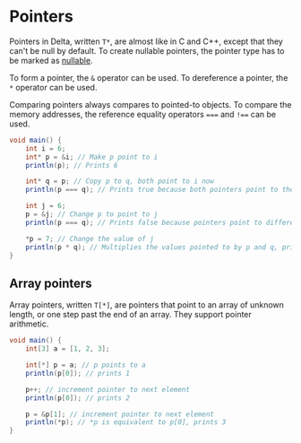 # Pointers

Pointers in Delta, written `T*`, are almost like in C and C++, except that they can't be null by default.
To create nullable pointers, the pointer type has to be marked as [nullable](nullable-types.html).

To form a pointer, the `&` operator can be used.
To dereference a pointer, the `*` operator can be used.

Comparing pointers always compares to pointed-to objects. To compare the memory addresses,
the reference equality operators `===` and `!==` can be used.

```cs
void main() {
    int i = 6;
    int* p = &i; // Make p point to i
    println(p); // Prints 6

    int* q = p; // Copy p to q, both point to i now
    println(p === q); // Prints true because both pointers point to the same memory address

    int j = 6;
    p = &j; // Change p to point to j
    println(p === q); // Prints false because pointers point to different memory addresses

    *p = 7; // Change the value of j
    println(p * q); // Multiplies the values pointed to by p and q, prints 42
}
```

## Array pointers

Array pointers, written `T[*]`, are pointers that point to an array of unknown length, or one step past the end of an array.
They support pointer arithmetic.

```cs
void main() {
    int[3] a = [1, 2, 3];

    int[*] p = a; // p points to a
    println(p[0]); // prints 1

    p++; // increment pointer to next element
    println(p[0]); // prints 2

    p = &p[1]; // increment pointer to next element
    println(*p); // *p is equivalent to p[0], prints 3
}
```
